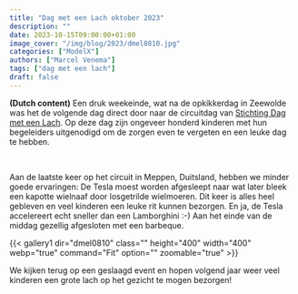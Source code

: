 ```yaml
---
title: "Dag met een Lach oktober 2023"
description: ""
date: 2023-10-15T09:00:00+01:00
image_cover: "/img/blog/2023/dmel0810.jpg"
categories: ["ModelX"]
authors: ["Marcel Venema"] 
tags: ["dag met een lach"]
draft: false
---
```


**(Dutch content)** Een druk weekeinde, wat na de opkikkerdag in Zeewolde was het de volgende dag direct door naar de circuitdag van [Stichting Dag met een Lach](https://dagmeteenlach.nl). Op deze dag zijn ongeveer honderd kinderen met hun begeleiders uitgenodigd om de zorgen even te vergeten en een leuke dag te hebben. 

<!--more-->

&nbsp;  

Aan de laatste keer op het circuit in Meppen, Duitsland, hebben we minder goede ervaringen: De Tesla moest worden afgesleept naar wat later bleek een kapotte wielnaaf door losgetrilde wielmoeren. Dit keer is alles heel gebleven en veel kinderen een leuke rit kunnen bezorgen. En ja, de Tesla accelereert echt sneller dan een Lamborghini :-) Aan het einde van de middag gezellig afgesloten met een barbeque.

{{< gallery1 dir="dmel0810" class="" height="400" width="400" webp="true" command="Fit" option="" zoomable="true" >}}

We kijken terug op een geslaagd event en hopen volgend jaar weer veel kinderen een grote lach op het gezicht te mogen bezorgen!  

&nbsp;  
